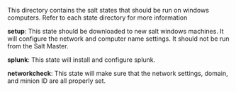 This directory contains the salt states that should be run on windows computers.
Refer to each state directory for more information

**setup**: This state should be downloaded to new salt windows machines. It will configure the network and computer name settings. It should not be run from the Salt Master.

**splunk**: This state will install and configure splunk.

**networkcheck**: This state will make sure that the network settings, domain, and minion ID are all properly set.